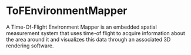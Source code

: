 # ToFEnvironmentMapper
A Time-Of-Flight Environment Mapper is an embedded spatial measurement system that uses time-of flight to acquire information about the area around it and visualizes this data through an associated 3D rendering software.
